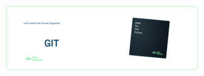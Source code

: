           

[![Header](https://raw.githubusercontent.com/MarlonLencina/MarlonLencina/main/welcometodevmarlongit.png)](https://some-url.dev/)




